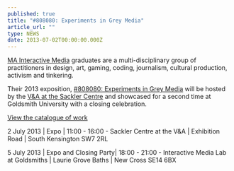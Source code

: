 ```yaml
---
published: true
title: "#808080: Experiments in Grey Media"
article_url: ""
type: NEWS
date: 2013-07-02T00:00:00.000Z
---
```


<p><a href="http://www.gold.ac.uk/pg/ma-interactive-media-critical-theory-practice/">MA Interactive Media</a> graduates are a multi-disciplinary group of practitioners in design, art, gaming, coding, journalism, cultural production, activism and tinkering.</p>

<p>Their 2013 exposition, <a href="http://www.808080expo.com/">#808080: Experiments in Grey Media</a> will be hosted by the <a href="http://www.vam.ac.uk/content/articles/s/sackler-centre-for-arts-education-at-the-vanda/">V&amp;A at the Sackler Centre</a> and showcased for a second time at Goldsmith University with a closing celebration.</p>

<p><a href="http://www.808080expo.com/catalogue.html">View the catalogue of work</a></p>

<p>2 July 2013 | Expo | 11:00 - 16:00 - Sackler Centre at the V&amp;A | Exhibition Road | South Kensington SW7 2RL</p>
<p>5 July 2013 | Expo and Closing Party| 18:00 - 21:00 - Interactive Media Lab at Goldsmiths | Laurie Grove Baths | New Cross SE14 6BX</p>
